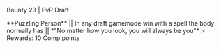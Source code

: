 Bounty 23 \| PvP Draft

\*\*Puzzling Person\*\* \|\| In any draft gamemode win with a spell the
body normally has \|\| \*\"No matter how you look, you will always be
you\"\* \> Rewards: 10 Comp points

